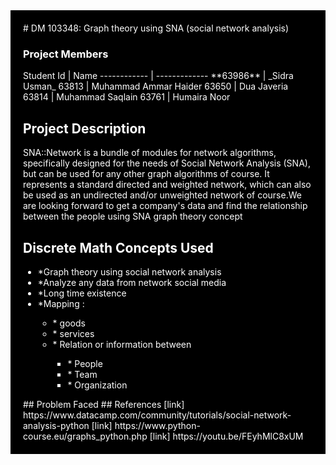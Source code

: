 <!DOCTYPE html>
<html>
<head>
<title>Page Title</title>
</head>
<body>
     <div style="background-color:black;color:white;padding:20px;">
# DM 103348: Graph theory using SNA (social network analysis)
     <h3> Project Members </h3>
       Student Id | Name
     ------------ | -------------
        **63986** | _Sidra Usman_ 
            63813 | Muhammad Ammar Haider
            63650 | Dua Javeria
            63814 | Muhammad Saqlain
            63761 | Humaira Noor
     <h2> Project Description </h2>
<p> SNA::Network is a bundle of modules for network algorithms, specifically designed for the needs of Social Network Analysis (SNA), but can be used for any other graph algorithms of course. It represents a standard directed and weighted network, which can also be used as an undirected and/or unweighted network of course.We are looking forward to get a company's data and find the relationship between the people using SNA graph theory concept </p>

<h2>Discrete Math Concepts Used </h2>
<ul>
     <li>*Graph theory using social network analysis</li>
     <li>*Analyze any data from network social media</li>
     <li>*Long time existence</li>
     <li>*Mapping :</li>
     <ul>
          <li>* goods</li>
          <li>* services</li>
          <li> * Relation or information between</li>
          <ul>
               <li>* People</li>
               <li>* Team </li>
               <li>* Organization</li>
          </ul>
     </ul>
</ul>
## Problem Faced
## References
[link] https://www.datacamp.com/community/tutorials/social-network-analysis-python
[link] https://www.python-course.eu/graphs_python.php
[link] https://youtu.be/FEyhMlC8xUM

</body>
</html>
